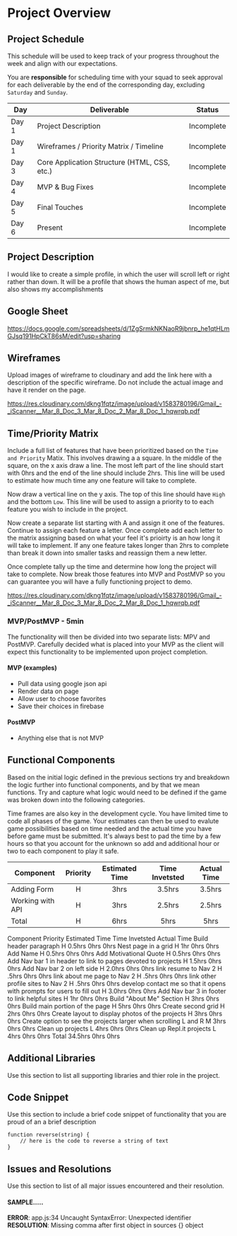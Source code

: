 # Project Overview

## Project Schedule

This schedule will be used to keep track of your progress throughout the week and align with our expectations.  

You are **responsible** for scheduling time with your squad to seek approval for each deliverable by the end of the corresponding day, excluding `Saturday` and `Sunday`.

|  Day | Deliverable | Status
|---|---| ---|
|Day 1| Project Description | Incomplete
|Day 1| Wireframes / Priority Matrix / Timeline | Incomplete
|Day 3| Core Application Structure (HTML, CSS, etc.) | Incomplete
|Day 4| MVP & Bug Fixes | Incomplete
|Day 5| Final Touches | Incomplete
|Day 6| Present | Incomplete


## Project Description

I would like to create a simple profile, in which the user will scroll left or right rather than down. It will be a profile that shows the human aspect of me, but also shows my accomplishments

## Google Sheet

https://docs.google.com/spreadsheets/d/1ZgSrmkNKNaoR9jbnrp_he1qtHLmGJsq191HpCkT86sM/edit?usp=sharing

## Wireframes

Upload images of wireframe to cloudinary and add the link here with a description of the specific wireframe. Do not include the actual image and have it render on the page.  

https://res.cloudinary.com/dkng1fqtz/image/upload/v1583780196/Gmail_-_iScanner__Mar_8_Doc_3_Mar_8_Doc_2_Mar_8_Doc_1_hqwrqb.pdf

## Time/Priority Matrix 

Include a full list of features that have been prioritized based on the `Time and Priority` Matix.  This involves drawing a a square.  In the middle of the square, on the x axis draw a line.  The most left part of the line should start with 0hrs and the end of the line should include 2hrs.  This line will be used to estimate how much time any one feature will take to complete. 

Now draw a vertical line on the y axis.  The top of this line should have `High` and the bottom `Low`.  This line will be used to assign a priority to to each feature you wish to include in the project.  

Now create a separate list starting with A and assign it one of the features.  Continue to assign each feature a letter.  Once complete add each letter to the matrix assigning based on what your feel it's prioirty is an how long it will take to implement. If any one feature takes longer than 2hrs to complete than break it down into smaller tasks and reassign them a new letter. 

Once complete tally up the time and determine how long the project will take to complete. Now break those features into MVP and PostMVP so you can guarantee you will have a fully functioning project to demo. 



https://res.cloudinary.com/dkng1fqtz/image/upload/v1583780196/Gmail_-_iScanner__Mar_8_Doc_3_Mar_8_Doc_2_Mar_8_Doc_1_hqwrqb.pdf

### MVP/PostMVP - 5min

The functionality will then be divided into two separate lists: MPV and PostMVP.  Carefully decided what is placed into your MVP as the client will expect this functionality to be implemented upon project completion.  

#### MVP (examples)

- Pull data using google json api
- Render data on page 
- Allow user to choose favorites 
- Save their choices in firebase

#### PostMVP 

- Anything else that is not MVP

## Functional Components

Based on the initial logic defined in the previous sections try and breakdown the logic further into functional components, and by that we mean functions.  Try and capture what logic would need to be defined if the game was broken down into the following categories.

Time frames are also key in the development cycle.  You have limited time to code all phases of the game.  Your estimates can then be used to evalute game possibilities based on time needed and the actual time you have before game must be submitted. It's always best to pad the time by a few hours so that you account for the unknown so add and additional hour or two to each component to play it safe.

| Component | Priority | Estimated Time | Time Invetsted | Actual Time |
| --- | :---: |  :---: | :---: | :---: |
| Adding Form | H | 3hrs| 3.5hrs | 3.5hrs |
| Working with API | H | 3hrs| 2.5hrs | 2.5hrs |
| Total | H | 6hrs| 5hrs | 5hrs |

Component	Priority	Estimated Time	Time Invetsted	Actual Time
Build header paragraph	H	0.5hrs	0hrs	0hrs
Nest page in a grid	H	1hr	0hrs	0hrs
Add Name	H	0.5hrs	0hrs	0hrs
Add Motivational Quote	H	0.5hrs	0hrs	0hrs
Add Nav bar 1 in header to link to pages devoted to projects	H	1.5hrs	0hrs	0hrs
Add Nav bar 2 on left side	H	2.0hrs	0hrs	0hrs
link resume to Nav 2	H	.5hrs	0hrs	0hrs
link about me page to Nav 2	H	.5hrs	0hrs	0hrs
link other profile sites to Nav 2	H	.5hrs	0hrs	0hrs
develop contact me so that it opens with prompts for users to fill out	H	3.0hrs	0hrs	0hrs
Add Nav bar 3 in footer to link helpful sites	H	1hr	0hrs	0hrs
Build "About Me" Section	H	3hrs	0hrs	0hrs
Build main portion of the page	H	5hrs	0hrs	0hrs
Create second grid	H	2hrs	0hrs	0hrs
Create layout to display photos of the projects	H	3hrs	0hrs	0hrs
Create option to see the projects larger when scrolling L and R	M	3hrs	0hrs	0hrs
Clean up projects	L	4hrs	0hrs	0hrs
Clean up Repl.it projects	L	4hrs	0hrs	0hrs
Total		34.5hrs	0hrs	0hrs

## Additional Libraries
 Use this section to list all supporting libraries and thier role in the project. 

## Code Snippet

Use this section to include a brief code snippet of functionality that you are proud of an a brief description  

```
function reverse(string) {
	// here is the code to reverse a string of text
}
```

## Issues and Resolutions
 Use this section to list of all major issues encountered and their resolution.

#### SAMPLE.....
**ERROR**: app.js:34 Uncaught SyntaxError: Unexpected identifier                                
**RESOLUTION**: Missing comma after first object in sources {} object
